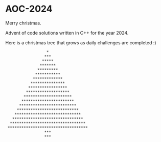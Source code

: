 # AOC-2024

Merry christmas.

Advent of code solutions written in C++ for the year 2024.

Here is a christmas tree that grows as daily challenges are completed :)

```
                  *
                 ***
                *****
               *******
              *********
             ***********
            *************
           ***************
          *****************
         *******************
        *********************
       ***********************
      *************************
     ***************************
    *****************************
   *******************************
  *********************************
 ***********************************
                 ***
                 ***
```